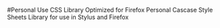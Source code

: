 #Personal Use CSS Library Optimized for Firefox
Personal Cascase Style Sheets Library for use in Stylus and Firefox
